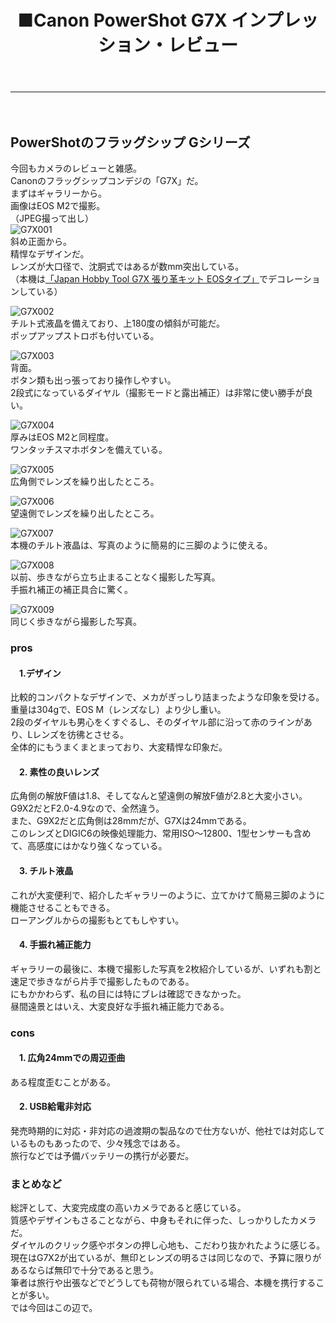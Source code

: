 ﻿---
layout: post
title: ■Canon PowerShot G7X インプレッション・レビュー
---
---
　
## **PowerShotのフラッグシップ Gシリーズ**
今回もカメラのレビューと雑感。  
Canonのフラッグシップコンデジの「G7X」だ。  
まずはギャラリーから。  
画像はEOS M2で撮影。  
（JPEG撮って出し）  
![G7X001](https://beni2nd.github.io/images/g7x001.jpg)  
斜め正面から。  
精悍なデザインだ。  
レンズが大口径で、沈胴式ではあるが数mm突出している。  
（本機は[「Japan Hobby Tool G7X 張り革キット EOSタイプ」](https://www.amazon.co.jp/gp/product/B00P8R3GDS/)でデコレーションしている）  

![G7X002](https://beni2nd.github.io/images/g7x002.jpg)  
チルト式液晶を備えており、上180度の傾斜が可能だ。  
ポップアップストロボも付いている。  

![G7X003](https://beni2nd.github.io/images/g7x003.jpg)  
背面。  
ボタン類も出っ張っており操作しやすい。  
2段式になっているダイヤル（撮影モードと露出補正）は非常に使い勝手が良い。   

![G7X004](https://beni2nd.github.io/images/g7x004.jpg)  
厚みはEOS M2と同程度。  
ワンタッチスマホボタンを備えている。  

![G7X005](https://beni2nd.github.io/images/g7x005.jpg)  
広角側でレンズを繰り出したところ。  

![G7X006](https://beni2nd.github.io/images/g7x006.jpg)  
望遠側でレンズを繰り出したところ。  

![G7X007](https://beni2nd.github.io/images/g7x007.jpg)  
本機のチルト液晶は、写真のように簡易的に三脚のように使える。  

![G7X008](https://beni2nd.github.io/images/g7x008.jpg)  
以前、歩きながら立ち止まることなく撮影した写真。  
手振れ補正の補正具合に驚く。  

![G7X009](https://beni2nd.github.io/images/g7x009.jpg)  
同じく歩きながら撮影した写真。  

### **pros**

#### 　1.デザイン
比較的コンパクトなデザインで、メカがぎっしり詰まったような印象を受ける。  
重量は304gで、EOS M（レンズなし）より少し重い。  
2段のダイヤルも男心をくすぐるし、そのダイヤル部に沿って赤のラインがあり、Lレンズを彷彿とさせる。  
全体的にもうまくまとまっており、大変精悍な印象だ。  


#### 　2. 素性の良いレンズ
広角側の解放F値は1.8、そしてなんと望遠側の解放F値が2.8と大変小さい。  
G9X2だとF2.0-4.9なので、全然違う。  
また、G9X2だと広角側は28mmだが、G7Xは24mmである。  
このレンズとDIGIC6の映像処理能力、常用ISO～12800、1型センサーも含めて、高感度にはかなり強くなっている。  

#### 　3. チルト液晶
これが大変便利で、紹介したギャラリーのように、立てかけて簡易三脚のように機能させることもできる。  
ローアングルからの撮影もとてもしやすい。  

#### 　4. 手振れ補正能力
ギャラリーの最後に、本機で撮影した写真を2枚紹介しているが、いずれも割と速足で歩きながら片手で撮影したものである。  
にもかかわらず、私の目には特にブレは確認できなかった。  
昼間遠景とはいえ、大変良好な手振れ補正能力である。  


### **cons**

#### 　1. 広角24mmでの周辺歪曲
ある程度歪むことがある。  

#### 　2. USB給電非対応
発売時期的に対応・非対応の過渡期の製品なので仕方ないが、他社では対応しているものもあったので、少々残念ではある。  
旅行などでは予備バッテリーの携行が必要だ。  

### **まとめなど**

総評として、大変完成度の高いカメラであると感じている。  
質感やデザインもさることながら、中身もそれに伴った、しっかりしたカメラだ。  
ダイヤルのクリック感やボタンの押し心地も、こだわり抜かれたように感じる。  
現在はG7X2が出ているが、無印とレンズの明るさは同じなので、予算に限りがあるならば無印で十分であると思う。  
筆者は旅行や出張などでどうしても荷物が限られている場合、本機を携行することが多い。  
では今回はこの辺で。
